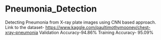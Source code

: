# Pneumonia_Detection
Detecting Pneumonia from X-ray plate images using CNN based approach.
Link to the dataset- https://www.kaggle.com/paultimothymooney/chest-xray-pneumonia
Validation Accuracy-94.86%
Training Accuracy- 95.09%
